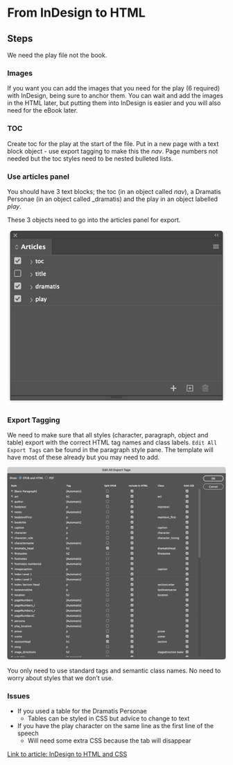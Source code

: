 # From InDesign to HTML
## Steps

We need the play file not the book.

### Images

If you want you can add the images that you need for the play (6 required) with InDesign, being sure to anchor them. You can wait and add the images in the HTML later, but putting them into InDesign is easier and you will also need for the eBook later.

### TOC

Create toc for the play at the start of the file. Put in a new page with a text block object  - use export tagging to make this the _nav_. Page numbers not needed but the toc styles need to be nested bulleted lists.

### Use articles panel

You should have 3 text blocks; the toc (in an object called _nav_), a Dramatis Personae (in an object called _dramatis) and the play in an object labelled _play_. 

These 3 objects need to go into the articles panel for export.

![](Screenshot%202022-02-08%20at%2016.13.30.png)

### Export Tagging

We need to make sure that all styles (character, paragraph, object and table) export with the correct HTML tag names and class labels. `Edit All Export Tags` can be found in the paragraph style pane. The template will have most of these already but you may need to add.

![](Screenshot%202022-02-08%20at%2015.59.26.png)

You only need to use standard tags and semantic class names. No need to worry about styles that we don’t use. 

### Issues

- If you used a table for the Dramatis Personae
	- Tables can be styled in CSS but advice to change to text
- If you have the play character on the same line as the first line of the speech
	- Will need some extra CSS because the tab will disappear
	
	

[Link to article: InDesign to HTML and CSS](https://www.publisha.org/pages/InDesign_to_HTML/)

